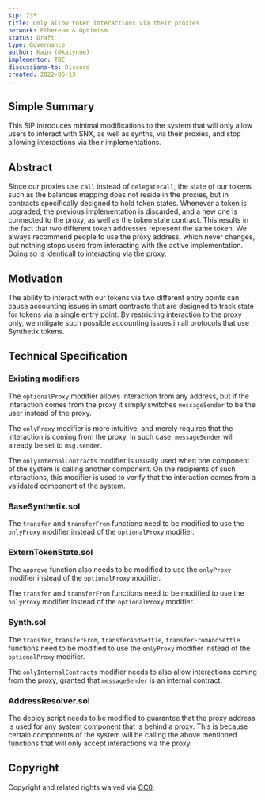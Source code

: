 ```yaml
---
sip: 23*
title: Only allow token interactions via their proxies
network: Ethereum & Optimism
status: Draft
type: Governance
author: Kain (@kaiynne)
implementor: TBC
discussions-to: Discord
created: 2022-05-13
---
```


## Simple Summary

This SIP introduces minimal modifications to the system that will only allow users to interact with SNX, as well as synths, via their proxies, and stop allowing interactions via their implementations.

## Abstract

Since our proxies use `call` instead of `delegatecall`, the state of our tokens such as the balances mapping does not reside in the proxies, but in contracts specifically designed to hold token states. Whenever a token is upgraded, the previous implementation is discarded, and a new one is connected to the proxy, as well as the token state contract. This results in the fact that two different token addresses represent the same token. We always recommend people to use the proxy address, which never changes, but nothing stops users from interacting with the active implementation. Doing so is identicall to interacting via the proxy.

## Motivation

The ability to interact with our tokens via two different entry points can cause accounting issues in smart contracts that are designed to track state for tokens via a single entry point. By restricting interaction to the proxy only, we mitigate such possible accounting issues in all protocols that use Synthetix tokens.

## Technical Specification

<!--The technical specification should outline the public API of the changes proposed. That is, changes to any of the interfaces Synthetix currently exposes or the creations of new ones.-->

### Existing modifiers

The `optionalProxy` modifier allows interaction from any address, but if the interaction comes from the proxy it simply switches `messageSender` to be the user instead of the proxy.

The `onlyProxy` modifier is more intuitive, and merely requires that the interaction is coming from the proxy. In such case, `messageSender` will already be set to `msg.sender`.

The `onlyInternalContracts` modifier is usually used when one component of the system is calling another component. On the recipients of such interactions, this modifier is used to verify that the interaction comes from a validated component of the system.

### BaseSynthetix.sol

The `transfer` and `transferFrom` functions need to be modified to use the `onlyProxy` modifier instead of the `optionalProxy` modifier.

### ExternTokenState.sol

The `approve` function also needs to be modified to use the `onlyProxy` modifier instead of the `optionalProxy` modifier.

The `transfer` and `transferFrom` functions need to be modified to use the `onlyProxy` modifier instead of the `optionalProxy` modifier.

### Synth.sol

The `transfer`, `transferFrom`, `transferAndSettle`, `transferFromAndSettle` functions need to be modified to use the `onlyProxy` modifier instead of the `optionalProxy` modifier.

The `onlyInternalContracts` modifier needs to also allow interactions coming from the proxy, granted that `messageSender` is an internal contract.

### AddressResolver.sol

The deploy script needs to be modified to guarantee that the proxy address is used for any system component that is behind a proxy. This is because certain components of the system will be calling the above mentioned functions that will only accept interactions via the proxy.

## Copyright

Copyright and related rights waived via [CC0](https://creativecommons.org/publicdomain/zero/1.0/).
